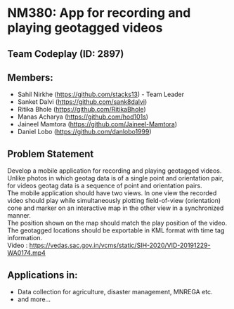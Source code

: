 # NM380: App for recording and playing geotagged videos
## Team Codeplay (ID: 2897)

## Members:
- Sahil Nirkhe (https://github.com/stacks13) - Team Leader
- Sanket Dalvi (https://github.com/sank8dalvi)
- Ritika Bhole (https://github.com/RitikaBhole)
- Manas Acharya (https://github.com/hod101s)
- Jaineel Mamtora (https://github.com/Jaineel-Mamtora)
- Daniel Lobo (https://github.com/danlobo1999)

## Problem Statement
Develop a mobile application for recording and playing geotagged videos.    
Unlike photos in which geotag data is of a single point and orientation pair, for videos geotag data is a sequence of point and orientation pairs.    
The mobile application should have two views. In one view the recorded video should play while simultaneously plotting field-of-view (orientation) cone and marker on an interactive map in the other view in a synchronized manner.    
The position shown on the map should match the play position of the video. The geotagged locations should be exportable in KML format with time tag information.    
Video : https://vedas.sac.gov.in/vcms/static/SIH-2020/VID-20191229-WA0174.mp4

## Applications in: 
- Data collection for agriculture, disaster management, MNREGA  etc.
- and more...

